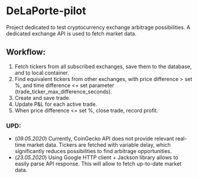 # DeLaPorte-pilot
Project dedicated to test cryptocurrency exchange arbitrage possibilities.
A dedicated exchange API is used to fetch market data.

## Workflow:

1. Fetch tickers from all subscribed exchanges, save them to the database, and to local container.
2. Find equivalent tickers from other exchanges, with price difference > set %, and time difference <= set parameter (trade_ticker_max_difference_seconds).
3. Create and save trade.
4. Update P&L for each active trade.
5. When price difference <= set %, close trade, record profit.


### UPD:
- (_09.05.2020_) Currently, CoinGecko API does not provide relevant real-time market data. Tickers are fetched with variable delay, which significantly reduces possibilities to find arbitrage opportunities.
- (_23.05.2020_) Using Google HTTP client + Jackson library allows to easily parse API response. This will allow to fetch up-to-date market data.